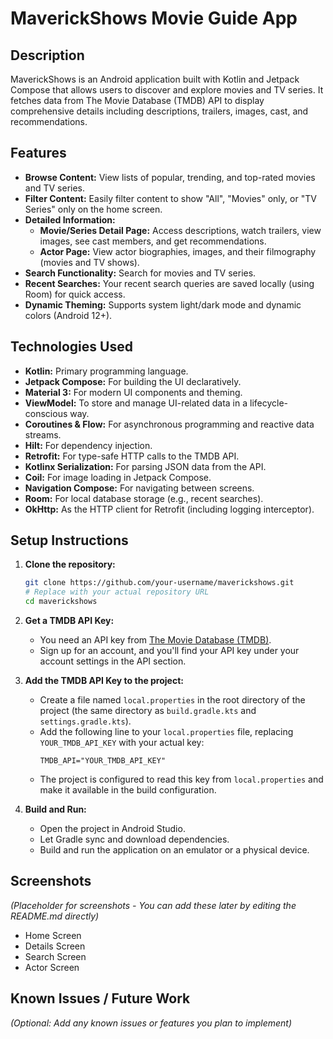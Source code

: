 # MaverickShows Movie Guide App

## Description

MaverickShows is an Android application built with Kotlin and Jetpack Compose that allows users to discover and explore movies and TV series. It fetches data from The Movie Database (TMDB) API to display comprehensive details including descriptions, trailers, images, cast, and recommendations.

## Features

*   **Browse Content:** View lists of popular, trending, and top-rated movies and TV series.
*   **Filter Content:** Easily filter content to show "All", "Movies" only, or "TV Series" only on the home screen.
*   **Detailed Information:**
    *   **Movie/Series Detail Page:** Access descriptions, watch trailers, view images, see cast members, and get recommendations.
    *   **Actor Page:** View actor biographies, images, and their filmography (movies and TV shows).
*   **Search Functionality:** Search for movies and TV series.
*   **Recent Searches:** Your recent search queries are saved locally (using Room) for quick access.
*   **Dynamic Theming:** Supports system light/dark mode and dynamic colors (Android 12+).

## Technologies Used

*   **Kotlin:** Primary programming language.
*   **Jetpack Compose:** For building the UI declaratively.
*   **Material 3:** For modern UI components and theming.
*   **ViewModel:** To store and manage UI-related data in a lifecycle-conscious way.
*   **Coroutines & Flow:** For asynchronous programming and reactive data streams.
*   **Hilt:** For dependency injection.
*   **Retrofit:** For type-safe HTTP calls to the TMDB API.
*   **Kotlinx Serialization:** For parsing JSON data from the API.
*   **Coil:** For image loading in Jetpack Compose.
*   **Navigation Compose:** For navigating between screens.
*   **Room:** For local database storage (e.g., recent searches).
*   **OkHttp:** As the HTTP client for Retrofit (including logging interceptor).

## Setup Instructions

1.  **Clone the repository:**
    ```bash
    git clone https://github.com/your-username/maverickshows.git
    # Replace with your actual repository URL
    cd maverickshows
    ```

2.  **Get a TMDB API Key:**
    *   You need an API key from [The Movie Database (TMDB)](https://www.themoviedb.org/documentation/api).
    *   Sign up for an account, and you'll find your API key under your account settings in the API section.

3.  **Add the TMDB API Key to the project:**
    *   Create a file named `local.properties` in the root directory of the project (the same directory as `build.gradle.kts` and `settings.gradle.kts`).
    *   Add the following line to your `local.properties` file, replacing `YOUR_TMDB_API_KEY` with your actual key:
        ```properties
        TMDB_API="YOUR_TMDB_API_KEY"
        ```
    *   The project is configured to read this key from `local.properties` and make it available in the build configuration.

4.  **Build and Run:**
    *   Open the project in Android Studio.
    *   Let Gradle sync and download dependencies.
    *   Build and run the application on an emulator or a physical device.

## Screenshots

*(Placeholder for screenshots - You can add these later by editing the README.md directly)*

*   Home Screen
*   Details Screen
*   Search Screen
*   Actor Screen

## Known Issues / Future Work

*(Optional: Add any known issues or features you plan to implement)*
